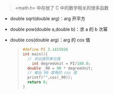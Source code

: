 > <math.h> 中存放了 C 中的数学相关的很多函数

* double sqrt(double arg)：arg 开平方

* double pow(double a,double b)：求 a 的 b 次幂

* double cos(double arg)：arg 的 cos 值

  > ```c
  > #define PI 3.1415926
  > int main(){
  >   // 求出度的单元值
  >  	int degreeUnit = PI/180.0;
  >   double _90 = 90 * degreeUnit;
  >   // 输出 90 度角的 cos 值
  >   printf("",cos(_90));
  >   return 0;
  > }
  > ```
  >
  > 

